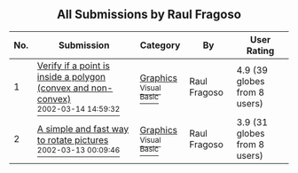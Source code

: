 ﻿<div align="center">

## All Submissions by Raul Fragoso

</div>

No.  | Submission | Category | By   | User Rating
---- | ---------- | -------- | ---- | -----------
1 | [Verify if a point is inside a polygon \(convex and non\-convex\)<br /><sup>2002-03-14 14:59:32</sup>](https://github.com/Planet-Source-Code/raul-fragoso-verify-if-a-point-is-inside-a-polygon-convex-and-non-convex__1-32682) | [Graphics<br /><sup>Visual Basic</sup>](../ByCategory/graphics__1-46.md) | Raul Fragoso | 4.9 (39 globes from 8 users)
2 | [A simple and fast way to rotate pictures<br /><sup>2002-03-13 00:09:46</sup>](https://github.com/Planet-Source-Code/raul-fragoso-a-simple-and-fast-way-to-rotate-pictures__1-32615) | [Graphics<br /><sup>Visual Basic</sup>](../ByCategory/graphics__1-46.md) | Raul Fragoso | 3.9 (31 globes from 8 users)
